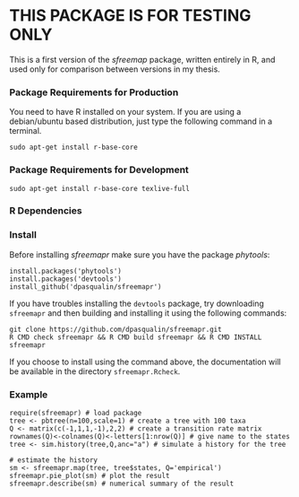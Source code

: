 # THIS PACKAGE IS FOR TESTING ONLY

This is a first version of the *sfreemap* package, written entirely in R,
and used only for comparison between versions in my thesis.


### Package Requirements for Production

You need to have R installed on your system. If you are using a debian/ubuntu based distribution, just type the following command in a terminal.

`sudo apt-get install r-base-core`

### Package Requirements for Development

`sudo apt-get install r-base-core texlive-full`

###  R Dependencies

### Install

Before installing *sfreemapr* make sure you have the package *phytools*:

```
install.packages('phytools')
install.packages('devtools')
install_github('dpasqualin/sfreemapr')
```

If you have troubles installing the `devtools` package, try downloading
`sfreemapr` and then building and installing it using the following commands:

```
git clone https://github.com/dpasqualin/sfreemapr.git
R CMD check sfreemapr && R CMD build sfreemapr && R CMD INSTALL sfreemapr
```

If you choose to install using the command above, the documentation will be
available in the directory `sfreemapr.Rcheck`.


### Example

```
require(sfreemapr) # load package
tree <- pbtree(n=100,scale=1) # create a tree with 100 taxa
Q <- matrix(c(-1,1,1,-1),2,2) # create a transition rate matrix
rownames(Q)<-colnames(Q)<-letters[1:nrow(Q)] # give name to the states
tree <- sim.history(tree,Q,anc="a") # simulate a history for the tree

# estimate the history
sm <- sfreemapr.map(tree, tree$states, Q='empirical')
sfreemapr.pie_plot(sm) # plot the result
sfreemapr.describe(sm) # numerical summary of the result
```
